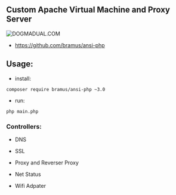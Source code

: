 ## Custom Apache Virtual Machine and Proxy Server


![DOGMADUAL.COM](https://www.dogmadual.com/assets/dogmadual-social.jpg)


 - https://github.com/bramus/ansi-php


 ## Usage:


 - install:


`composer require bramus/ansi-php ~3.0`


 - run:


`php main.php`


### Controllers:


- DNS


- SSL


- Proxy and Reverser Proxy


- Net Status


- Wifi Adpater
